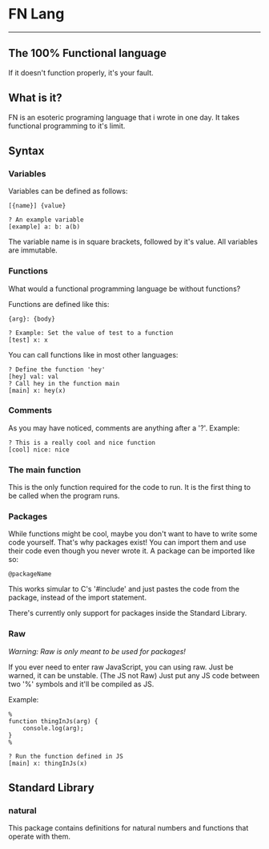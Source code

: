 # FN Lang
---
## The 100% Functional language
If it doesn't function properly, it's your fault.

## What is it?
FN is an esoteric programing language that i wrote in one day.
It takes functional programming to it's limit.

## Syntax
### Variables
Variables can be defined as follows:
```FN
[{name}] {value}

? An example variable
[example] a: b: a(b)
```
The variable name is in square brackets, followed by it's value.
All variables are immutable.

### Functions
What would a functional programming language be without functions?

Functions are defined like this:
```FN
{arg}: {body}

? Example: Set the value of test to a function
[test] x: x
```

You can call functions like in most other languages:
```FN
? Define the function 'hey'
[hey] val: val
? Call hey in the function main
[main] x: hey(x)
```

### Comments
As you may have noticed, comments are anything after a '?'.
Example: 
```FN
? This is a really cool and nice function
[cool] nice: nice
```

### The main function
This is the only function required for the code to run. 
It is the first thing to be called when the program runs.

### Packages
While functions might be cool, maybe you don't want to have to write some code yourself.
That's why packages exist! You can import them and use their code even though you never wrote it.
A package can be imported like so:
```FN
@packageName
```

This works simular to C's '#include' and just pastes the code from the package, instead of the import statement.

There's currently only support for packages inside the Standard Library.

### Raw
_Warning: Raw is only meant to be used for packages!_

If you ever need to enter raw JavaScript, you can using raw. 
Just be warned, it can be unstable. (The JS not Raw)
Just put any JS code between two '%' symbols and it'll be compiled as JS.

Example:
```FN
%
function thingInJs(arg) {
    console.log(arg);
}
%

? Run the function defined in JS
[main] x: thingInJs(x)
```

## Standard Library
### natural
This package contains definitions for natural numbers and functions that operate with them.
